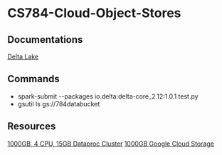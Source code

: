 # CS784-Cloud-Object-Stores

## Documentations
[Delta Lake](https://github.com/delta-io/delta)

## Commands
* spark-submit --packages io.delta:delta-core_2.12:1.0.1 test.py
* gsutil ls gs://784databucket

## Resources
[1000GB, 4 CPU, 15GB Dataproc Cluster](https://console.cloud.google.com/compute/instances?authuser=3&project=cs784-343801)
[1000GB Google Cloud Storage](https://console.cloud.google.com/storage/browser?authuser=3&project=cs784-343801&prefix=)
